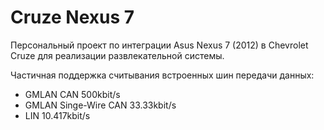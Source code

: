 # Cruze Nexus 7
Персональный проект по интеграции Asus Nexus 7 (2012) в Chevrolet Cruze для реализации развлекательной системы.

Частичная поддержка считывания встроенных шин передачи данных:
* GMLAN CAN 500kbit/s
* GMLAN Singe-Wire CAN 33.33kbit/s
* LIN 10.417kbit/s
